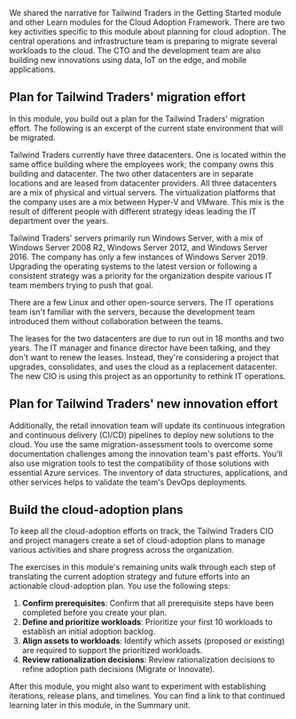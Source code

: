 We shared the narrative for Tailwind Traders in the Getting Started module and other Learn modules for the Cloud Adoption Framework. There are two key activities specific to this module about planning for cloud adoption. The central operations and infrastructure team is preparing to migrate several workloads to the cloud. The CTO and the development team are also building new innovations using data, IoT on the edge, and mobile applications.

## Plan for Tailwind Traders' migration effort

In this module, you build out a plan for the Tailwind Traders' migration effort. The following is an excerpt of the current state environment that will be migrated.

Tailwind Traders currently have three datacenters. One is located within the same office building where the employees work; the company owns this building and datacenter. The two other datacenters are in separate locations and are leased from datacenter providers. All three datacenters are a mix of physical and virtual servers. The virtualization platforms that the company uses are a mix between Hyper-V and VMware. This mix is the result of different people with different strategy ideas leading the IT department over the years.

Tailwind Traders' servers primarily run Windows Server, with a mix of Windows Server 2008 R2, Windows Server 2012, and Windows Server 2016. The company has only a few instances of Windows Server 2019. Upgrading the operating systems to the latest version or following a consistent strategy was a priority for the organization despite various IT team members trying to push that goal.

There are a few Linux and other open-source servers. The IT operations team isn't familiar with the servers, because the development team introduced them without collaboration between the teams.

The leases for the two datacenters are due to run out in 18 months and two years. The IT manager and finance director have been talking, and they don't want to renew the leases. Instead, they're considering a project that upgrades, consolidates, and uses the cloud as a replacement datacenter. The new CIO is using this project as an opportunity to rethink IT operations.

## Plan for Tailwind Traders' new innovation effort

Additionally, the retail innovation team will update its continuous integration and continuous delivery (CI/CD) pipelines to deploy new solutions to the cloud. You use the same migration-assessment tools to overcome some documentation challenges among the innovation team's past efforts. You'll also use migration tools to test the compatibility of those solutions with essential Azure services. The inventory of data structures, applications, and other services helps to validate the team's DevOps deployments.

## Build the cloud-adoption plans

To keep all the cloud-adoption efforts on track, the Tailwind Traders CIO and project managers create a set of cloud-adoption plans to manage various activities and share progress across the organization.

<!-- docutune:casing "Migrate or Innovate" -->

The exercises in this module's remaining units walk through each step of translating the current adoption strategy and future efforts into an actionable cloud-adoption plan. You use the following steps:

1. **Confirm prerequisites**: Confirm that all prerequisite steps have been completed before you create your plan.
2. **Define and prioritize workloads**: Prioritize your first 10 workloads to establish an initial adoption backlog.
3. **Align assets to workloads**: Identify which assets (proposed or existing) are required to support the prioritized workloads.
4. **Review rationalization decisions**: Review rationalization decisions to refine adoption path decisions (Migrate or Innovate).

After this module, you might also want to experiment with establishing iterations, release plans, and timelines. You can find a link to that continued learning later in this module, in the Summary unit.
